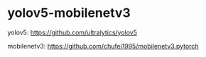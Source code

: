 # yolov5-mobilenetv3

yolov5: https://github.com/ultralytics/yolov5

mobilenetv3: https://github.com/chufei1995/mobilenetv3.pytorch
